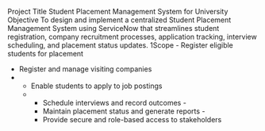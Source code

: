 Project Title 
Student Placement Management System for University 
Objective 
To design and implement a centralized Student Placement 
Management System using ServiceNow that streamlines student 
registration, company recruitment processes, application 
tracking, interview scheduling, and placement status updates. 
1Scope - Register eligible students for placement 
- Register and manage visiting companies
-  - Enable students to apply to job postings
   -  - Schedule interviews and record outcomes -
      -  Maintain placement status and generate reports -
      -  Provide secure and role-based access to stakeholders 
